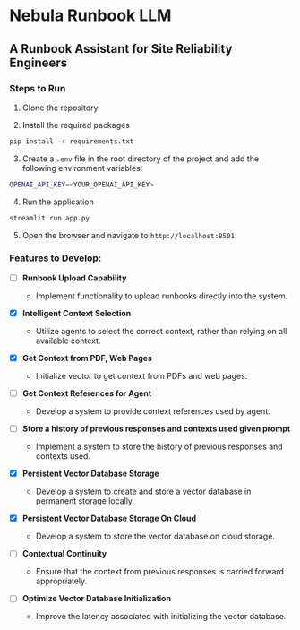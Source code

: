 # Nebula Runbook LLM

## A Runbook Assistant for Site Reliability Engineers

### Steps to Run

1. Clone the repository

2. Install the required packages

```bash
pip install -r requirements.txt
```

3. Create a `.env` file in the root directory of the project and add the following environment variables:

```bash
OPENAI_API_KEY=<YOUR_OPENAI_API_KEY>
```

4. Run the application

```bash
streamlit run app.py
```

5. Open the browser and navigate to `http://localhost:8501`

### Features to Develop:

- [ ] **Runbook Upload Capability**

  - Implement functionality to upload runbooks directly into the system.

- [x] **Intelligent Context Selection**

  - Utilize agents to select the correct context, rather than relying on all available context.

- [x] **Get Context from PDF, Web Pages**

  - Initialize vector to get context from PDFs and web pages.

- [ ] **Get Context References for Agent**

  - Develop a system to provide context references used by agent.

- [ ] **Store a history of previous responses and contexts used given prompt**

  - Implement a system to store the history of previous responses and contexts used.

- [x] **Persistent Vector Database Storage**

  - Develop a system to create and store a vector database in permanent storage locally.

- [x] **Persistent Vector Database Storage On Cloud**

  - Develop a system to store the vector database on cloud storage.

- [ ] **Contextual Continuity**

  - Ensure that the context from previous responses is carried forward appropriately.

- [ ] **Optimize Vector Database Initialization**
  - Improve the latency associated with initializing the vector database.
